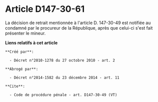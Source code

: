 # Article D147-30-61

La décision de retrait mentionnée à l'article D. 147-30-49 est notifiée au condamné par le procureur de la République, après
que celui-ci s'est fait présenter le mineur.

**Liens relatifs à cet article**

	**Créé par**:

	  - Décret n°2010-1278 du 27 octobre 2010 - art. 2

	**Abrogé par**:

	  - Décret n°2014-1582 du 23 décembre 2014 - art. 11

	**Cite**:

	  - Code de procédure pénale - art. D147-30-49 (VT)
